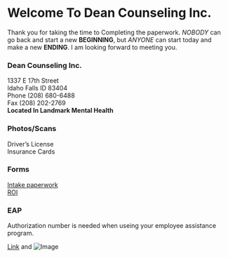 # Welcome To Dean Counseling Inc.

Thank you for taking the time to Completing the paperwork. *NOBODY* can go back and start a new **BEGINNING**, but *ANYONE* can start today and make a new **ENDING**. I am looking forward to meeting you.

### Dean Counseling Inc.
   
1337 E 17th Street   
Idaho Falls ID 83404      
Phone (208) 680-6488    
Fax (208) 202-2769   
**Located In Landmark Mental Health**

### Photos/Scans

> 
Driver’s License     
Insurance Cards    
>    
 
### Forms

>
[Intake paperwork](http://google.com)    
[ROI](http://google.com) 
>    

### EAP

> 
Authorization number is needed when useing your employee assistance program.
> 






[Link](url) and ![Image](src)
